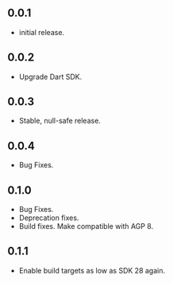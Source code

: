 ## 0.0.1

* initial release.

## 0.0.2

* Upgrade Dart SDK.

## 0.0.3

* Stable, null-safe release.

## 0.0.4

* Bug Fixes.

## 0.1.0

* Bug Fixes.
* Deprecation fixes.
* Build fixes. Make compatible with AGP 8.

## 0.1.1

* Enable build targets as low as SDK 28 again.

